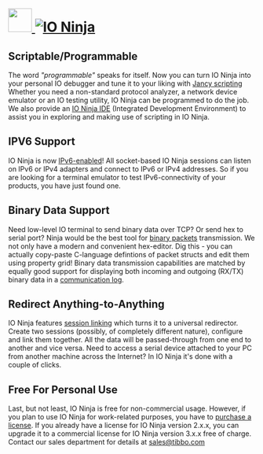 # [<img src="https://cdn.jsdelivr.net/gh/AdmiringWorm/chocolatey-packages@13951d0ab865e9acb6447433194294dd671649ce/icons/io-ninja.png" height="48" width="48" /> ![IO Ninja](https://img.shields.io/chocolatey/v/io-ninja.svg?label=IO%20Ninja&style=for-the-badge)](https://chocolatey.org/packages/io-ninja)

## Scriptable/Programmable

The word *"programmable"* speaks for itself. Now you can turn IO Ninja into your personal IO debugger and tune it to your liking with [Jancy scripting](http://tibbo.com/ninja/features.html#!jancy) Whether you need a non-standard protocol analyzer, a network device emulator or an IO testing utility, IO Ninja can be programmed to do the job. We also provide an [IO Ninja IDE](http://tibbo.com/ninja/features.html#!ide) (Integrated Development Environment) to assist you in exploring and making use of scripting in IO Ninja.

## IPV6 Support

IO Ninja is now [IPv6-enabled](http://tibbo.com/ninja/features.html#!ipv6)! All socket-based IO Ninja sessions can listen on IPv6 or IPv4 adapters and connect to IPv6 or IPv4 addresses. So if you are looking for a terminal emulator to test IPv6-connectivity of your products, you have just found one.

## Binary Data Support

Need low-level IO terminal to send binary data over TCP? Or send hex to serial port? Ninja would be the best tool for [binary packets](http://tibbo.com/ninja/features.html#!packet-builder) transmission. We not only have a modern and convenient hex-editor. Dig this - you can actually copy-paste C-language defintions of packet structs and edit them using property grid! Binary data transmission capabilities are matched by equally good support for displaying both incoming and outgoing (RX/TX) binary data in a [communication log](http://tibbo.com/ninja/features.html#!advanced-logging).

## Redirect Anything-to-Anything

IO Ninja features [session linking](http://tibbo.com/ninja/features.html#!linking) which turns it to a universal redirector. Create two sessions (possibly, of completely different nature), configure and link them together. All the data will be passed-through from one end to another and vice versa. Need to access a serial device attached to your PC from another machine across the Internet? In IO Ninja it's done with a couple of clicks.

## Free For Personal Use

Last, but not least, IO Ninja is free for non-commercial usage. However, if you plan to use IO Ninja for work-related purposes, you have to [purchase a license](http://tibbo.com/ninja/purchase.html). If you already have a license for IO Ninja version 2.x.x, you can upgrade it to a commercial license for IO Ninja version 3.x.x free of charge. Contact our sales department for details at [sales@tibbo.com](mailto:sales@tibbo.com)
